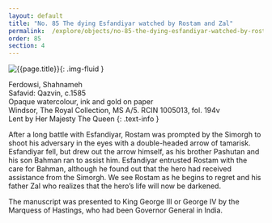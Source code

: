 ```yaml
---
layout: default
title: "No. 85 The dying Esfandiyar watched by Rostam and Zal"
permalink:  /explore/objects/no-85-the-dying-esfandiyar-watched-by-rostam-and-zal
order: 85
section: 4
---
```

![{{page.title}}]({{site.baseurl}}/images/pages/{{page.order}}.jpeg){: .img-fluid }

Ferdowsi, Shahnameh  
Safavid: Qazvin, c.1585  
Opaque watercolour, ink and gold on paper  
Windsor, The Royal Collection, MS A/5. RCIN 1005013, fol. 194v  
Lent by Her Majesty The Queen
{: .text-info }

After a long battle with Esfandiyar, Rostam was prompted by the Simorgh to shoot his adversary in the eyes with a double-headed arrow
of tamarisk. Esfandiyar fell, but drew out the arrow himself, as his
brother Pashutan and his son Bahman ran to assist him. Esfandiyar
entrusted Rostam with the care for Bahman, although he found out that
the hero had received assistance from the Simorgh. We see Rostam as
he begins to regret and his father Zal who realizes that the hero’s
life will now be darkened. 

The manuscript was presented to King George III or George IV
by the Marquess of Hastings, who had been Governor General in India. 
